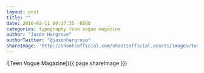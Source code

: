 ```yaml
---
layout: post
title: ""
date: 2016-02-11 00:17:35 -0500
categories: typography teen vogue magazine
author: "Jason Hargrove"
authorTwitter: "@jasonhargrove"
shareImage: 'http://shootsofficial.com/shootsofficial.assets/images/tumblr-vogue-logo-yellow.png'
---
```


![Teen Vogue Magazine]({{ page.shareImage }})

